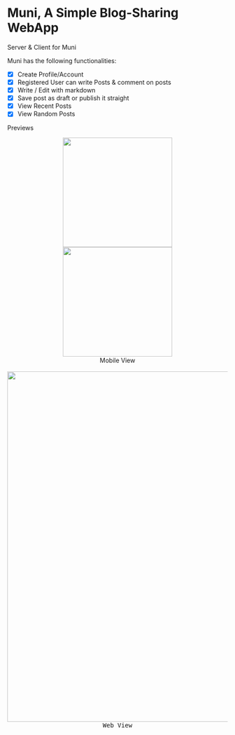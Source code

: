 # Muni, A Simple Blog-Sharing WebApp

Server & Client for Muni

Muni has the following functionalities:

- [x] Create Profile/Account
- [x] Registered User can write Posts & comment on posts
- [x] Write / Edit with markdown
- [x] Save post as draft or publish it straight
- [x] View Recent Posts
- [x] View Random Posts

Previews

<div align="center">
  <kbd>
    <img src="https://i.imgur.com/dIvwsdW.webp" width="250" height="auto"/>
  </kbd>
  <kbd>
    <img src="https://i.imgur.com/r6D0w0E.webp" width="250" height="auto"/>
  </kbd>
  <div>Mobile View</div>
</div>

<br>

<div align="center">
  <kbd>
    <img src="https://i.imgur.com/Sr6Pf6c.webp" width="800" height="auto"/>
    <div>Web View</div>
  </kbd>
  
</div>
